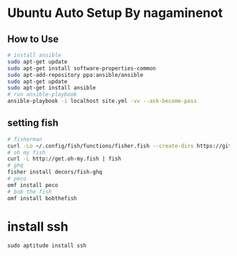 # Ubuntu Auto Setup By nagaminenot

## How to Use
```bash
# install ansible
sudo apt-get update
sudo apt-get install software-properties-common
sudo apt-add-repository ppa:ansible/ansible
sudo apt-get update
sudo apt-get install ansible
# run ansible-playbook
ansible-playbook -i localhost site.yml -vv --ask-become-pass
```
## setting fish
```bash
# fisherman
curl -Lo ~/.config/fish/functions/fisher.fish --create-dirs https://git.io/fisher
# oh my fish
curl -L http://get.oh-my.fish | fish
# ghq
fisher install decors/fish-ghq
# peco
omf install peco
# bob the fish
omf install bobthefish
```

# install ssh
```
sudo aptitude install ssh
```
